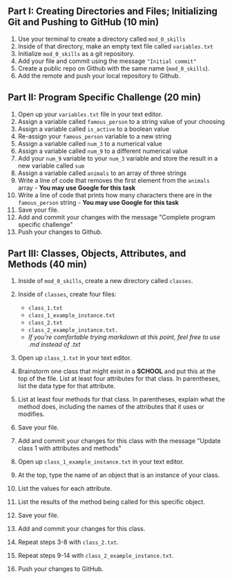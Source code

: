 ## Part I: Creating Directories and Files; Initializing Git and Pushing to GitHub (10 min)

1. Use your terminal to create a directory called `mod_0_skills`
1. Inside of that directory, make an empty text file called `variables.txt`
1. Initialize `mod_0_skills` as a git repository.
1. Add your file and commit using the message `"Initial commit"`
1. Create a public repo on Github with the same name (`mod_0_skills`).
1. Add the remote and push your local repository to Github.

## Part II: Program Specific Challenge (20 min)
1. Open up your `variables.txt` file in your text editor.
1. Assign a variable called `famous_person` to a string value of your choosing
1. Assign a variable called `is_active` to a boolean value
1. Re-assign your `famous_person` variable to a new string
1. Assign a variable called `num_3` to a numerical value
1. Assign a variable called `num_9` to a different numerical value
1. Add your `num_9` variable to your `num_3` variable and store the result in a new variable called `sum`
1. Assign a variable called `animals` to an array of three strings
1. Write a line of code that removes the first element from the `animals` array - **You may use Google for this task**
1. Write a line of code that prints how many characters there are in the `famous_person` string - **You may use Google for this task**
1. Save your file.
1. Add and commit your changes with the message "Complete program specific challenge"
1. Push your changes to Github.

## Part III: Classes, Objects, Attributes, and Methods (40 min)
1. Inside of `mod_0_skills`, create a new directory called `classes`.
1. Inside of `classes`, create four files:
    - `class_1.txt` 
    - `class_1_example_instance.txt`
    - `class_2.txt` 
    - `class_2_example_instance.txt. `
    - *If you're comfortable trying markdown at this point, feel free to use .md instead of .txt*

1. Open up `class_1.txt` in your text editor.
1. Brainstorm one class that might exist in a **SCHOOL** and put this at the top of the file.
List at least four attributes for that class. In parentheses, list the data type for that attribute.
1. List at least four methods for that class. In parentheses, explain what the method does, including the names of the attributes that it uses or modifies.
1. Save your file.
1. Add and commit your changes for this class with the message "Update class 1 with attributes and methods"
1. Open up `class_1_example_instance.txt` in your text editor.
1. At the top, type the name of an object that is an instance of your class.
1. List the values for each attribute.
1. List the results of the method being called for this specific object.
1. Save your file.
1. Add and commit your changes for this class.
1. Repeat steps 3-8 with `class_2.txt`.
1. Repeat steps 9-14 with `class_2_example_instance.txt`.
1. Push your changes to GitHub.
